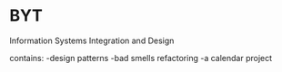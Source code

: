 # BYT
Information Systems Integration and Design

contains:
-design patterns
-bad smells refactoring
-a calendar project
